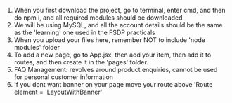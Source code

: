 1. When you first download the project, go to terminal, enter cmd, and then do npm i, and all required modules should be downloaded
2. We will be using MySQL, and all the account details should be the same as the 'learning' one used in the FSDP practicals
3. When you upload your files here, remember NOT to include 'node modules' folder
4. To add a new page, go to App.jsx, then add your item, then add it to routes, and then create it in the 'pages' folder. 
5. FAQ Management: revolves around product enquiries, cannot be used for personal customer information
6. If you dont want banner on your page move your route above 'Route element = 'LayoutWithBanner'
